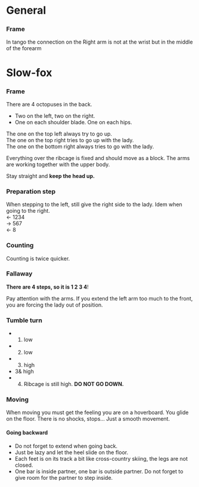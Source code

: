# General

### Frame

In tango the connection on the Right arm is not at the wrist but in the middle of the forearm

# Slow-fox

### Frame

There are 4 octopuses in the back.
- Two on the left, two on the right.
- One on each shoulder blade. One on each hips.

The one on the top left always try to go up.  
The one on the top right tries to go up with the lady.  
The one on the bottom right always tries to go with the lady.

Everything over the ribcage is fixed and should move as a block.
The arms are working together with the upper body.

Stay straight and **keep the head up.**

### Preparation step

When stepping to the left, still give the right side to the lady. Idem when going to the right.   
<- 1234  
-> 567  
<- 8  

### Counting

Counting is twice quicker.

### Fallaway

**There are 4 steps, so it is 1 2 3 4**!

Pay attention with the arms. If you extend the left arm too much to the front,
you are forcing the lady out of position.

### Tumble turn

- 1. low
- 2. low
- 3. high
- 3& high
- 4. Ribcage is still high. **DO NOT GO DOWN.**

### Moving

When moving you must get the feeling you are on a hoverboard. You glide on the floor.
There is no shocks, stops... Just a smooth movement.

#### Going backward

- Do not forget to extend when going back.
- Just be lazy and let the heel slide on the floor.
- Each feet is on its track a bit like cross-country skiing, the legs are not closed.
- One bar is inside partner, one bar is outside partner. Do not forget to give room for the partner to step inside.
